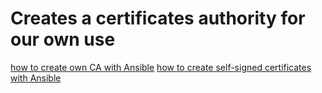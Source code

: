 # Creates a certificates authority for our own use

[how to create own CA with Ansible](https://docs.ansible.com/ansible/latest/collections/community/crypto/docsite/guide_ownca.html)
[how to create self-signed certificates with Ansible](https://docs.ansible.com/ansible/latest/collections/community/crypto/docsite/guide_selfsigned.html)
